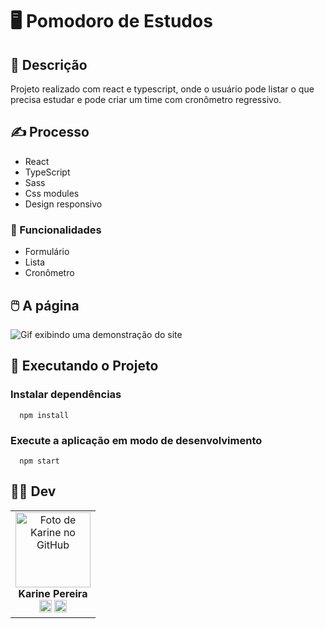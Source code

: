 # 🖥️ Pomodoro de Estudos

## 📜 Descrição
Projeto realizado com react e typescript, onde o usuário pode listar o que precisa estudar e pode criar um time com cronômetro regressivo.

## ✍️ Processo
- React
- TypeScript
- Sass
- Css modules
- Design responsivo

### 🎲 Funcionalidades
 - Formulário
 - Lista
 - Cronômetro

## 🖱️ A página
<img src="public/gif.gif" alt="Gif exibindo uma demonstração do site">    

## 🔧 Executando o Projeto

### Instalar dependências

      npm install

### Execute a aplicação em modo de desenvolvimento

      npm start

## 👩‍💻 Dev
<table align="center">
  <tr>
    <td align="center">
      <div>
        <img src="https://avatars.githubusercontent.com/u/114251625?v=4" width="120px;" alt="Foto de Karine no GitHub"/><br>
          <b> Karine Pereira </b><br>
            <a href="https://www.linkedin.com/in/devkarine/" alt="Linkedin"><img src="https://img.shields.io/badge/LinkedIn-0077B5?style=for-the-badge&logo=linkedin&logoColor=white"/ height="20"></a>
            <a href="https://github.com/devkarine" alt="Linkedin"><img src="https://img.shields.io/badge/GitHub-100000?style=for-the-badge&logo=github&logoColor=white" height="20"></a>
      </div>
    </td>

  </tr>
</table>